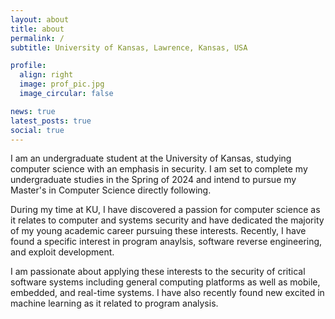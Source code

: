 ```yaml
---
layout: about
title: about
permalink: /
subtitle: University of Kansas, Lawrence, Kansas, USA

profile:
  align: right
  image: prof_pic.jpg
  image_circular: false 

news: true  
latest_posts: true  
social: true  
---
```


I am an undergraduate student at the University of Kansas, studying computer science with an emphasis in security. I am set to complete my undergraduate studies in the Spring of 2024 and intend to pursue my Master's in Computer Science directly following.

During my time at KU, I have discovered a passion for computer science as it relates to computer and systems security and have dedicated the majority of my young academic career pursuing these interests. Recently, I have found a specific interest in program anaylsis, software reverse engineering, and exploit development. 

I am passionate about applying these interests to the security of critical software systems including general computing platforms as well as mobile, embedded, and real-time systems. I have also recently found new excited in machine learning as it related to program analysis.